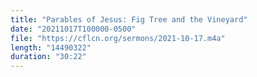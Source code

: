 ```yaml
---
title: "Parables of Jesus: Fig Tree and the Vineyard"
date: "20211017T100000-0500"
file: "https://cflcn.org/sermons/2021-10-17.m4a"
length: "14490322"
duration: "30:22"
---
```

